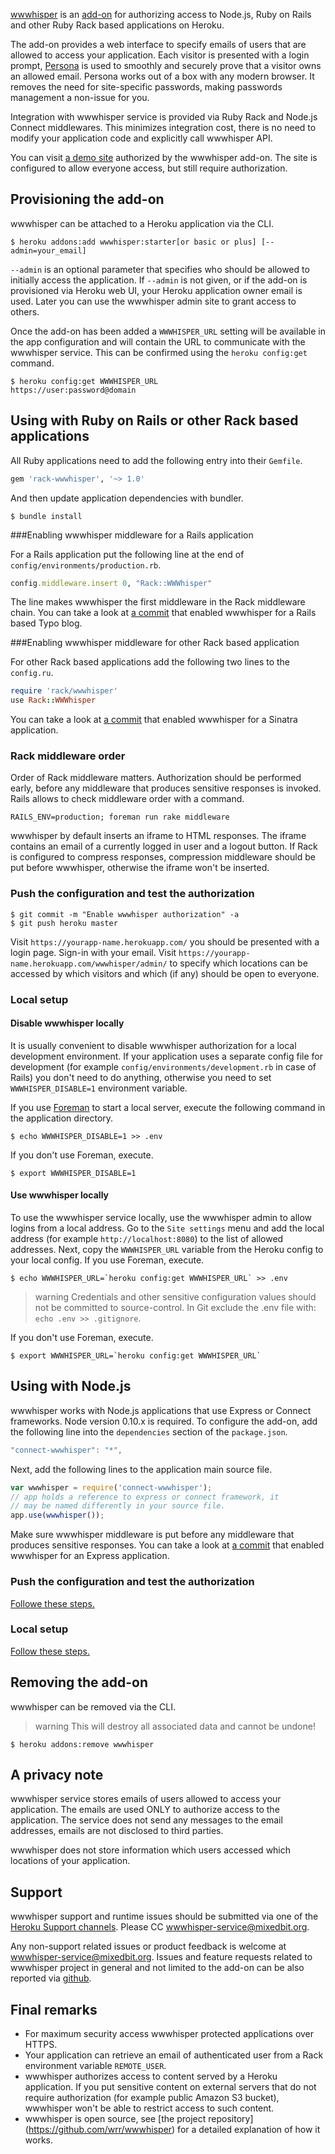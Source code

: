 [wwwhisper](http://addons.heroku.com/wwwhisper) is an
[add-on](http://addons.heroku.com) for authorizing access to Node.js,
Ruby on Rails and other Ruby Rack based applications on Heroku.

The add-on provides a web interface to specify emails of users that
are allowed to access your application. Each visitor is presented with
a login prompt, [Persona](https://persona.org) is used to smoothly
and securely prove that a visitor owns an allowed email. Persona works
out of a box with any modern browser. It removes the need for
site-specific passwords, making passwords management a non-issue for
you.

Integration with wwwhisper service is provided via Ruby Rack and
Node.js Connect middlewares.  This minimizes integration cost, there
is no need to modify your application code and explicitly call
wwwhisper API.

You can visit [a demo site](https://wwwhisper-demo.herokuapp.com/)
authorized by the wwwhisper add-on. The site is configured to allow
everyone access, but still require authorization.

## Provisioning the add-on

wwwhisper can be attached to a Heroku application via the CLI.

```term
$ heroku addons:add wwwhisper:starter[or basic or plus] [--admin=your_email]
```

`--admin` is an optional parameter that specifies who should be
allowed to initially access the application. If `--admin` is not
given, or if the add-on is provisioned via Heroku web UI, your Heroku
application owner email is used. Later you can use the wwwhisper admin
site to grant access to others.

Once the add-on has been added a `WWWHISPER_URL` setting will be
available in the app configuration and will contain the URL to
communicate with the wwwhisper service. This can be confirmed using the
`heroku config:get` command.

```term
$ heroku config:get WWWHISPER_URL
https://user:password@domain
```

## Using with Ruby on Rails or other Rack based applications

All Ruby applications need to add the following entry into their
`Gemfile`.

```ruby
gem 'rack-wwwhisper', '~> 1.0'
```

And then update application dependencies with bundler.

```term
$ bundle install
```

###Enabling wwwhisper middleware for a Rails application

For a Rails application put the following line at the end of
`config/environments/production.rb`.

```ruby
config.middleware.insert 0, "Rack::WWWhisper"
```

The line makes wwwhisper the first middleware in the Rack middleware
chain. You can take a look at [a
commit](https://github.com/wrr/typo/commit/6949e4f65aa5b39e1d36f0fefe21a7a360f83bf4)
that enabled wwwhisper for a Rails based Typo blog.

###Enabling wwwhisper middleware for other Rack based application

For other Rack based applications add the following two lines to the
`config.ru`.

```ruby
require 'rack/wwwhisper'
use Rack::WWWhisper
```

You can take a look at [a
commit](https://github.com/wrr/heroku-sinatra-app/commit/f152a4370d6b1c881f8dd60a91a3f050a8c6389b)
that enabled wwwhisper for a Sinatra application.

### Rack middleware order

Order of Rack middleware matters. Authorization should be performed
early, before any middleware that produces sensitive responses is
invoked. Rails allows to check middleware order with a command.

```term
RAILS_ENV=production; foreman run rake middleware
```

wwwhisper by default inserts an iframe to HTML responses. The iframe
contains an email of a currently logged in user and a logout
button. If Rack is configured to compress responses, compression
middleware should be put before wwwhisper, otherwise the iframe won't
be inserted.

### Push the configuration and test the authorization

```term
$ git commit -m "Enable wwwhisper authorization" -a
$ git push heroku master
```

Visit `https://yourapp-name.herokuapp.com/` you should be presented
with a login page. Sign-in with your email. Visit
`https://yourapp-name.herokuapp.com/wwwhisper/admin/` to specify which
locations can be accessed by which visitors and which (if any) should
be open to everyone.

### Local setup

#### Disable wwwhisper locally

It is usually convenient to disable wwwhisper authorization for a
local development environment. If your application uses a separate
config file for development (for example
`config/environments/development.rb` in case of Rails) you don't need
to do anything, otherwise you need to set `WWWHISPER_DISABLE=1`
environment variable.

If you use [Foreman](config-vars#local-setup) to start a local server,
execute the following command in the application directory.

```term
$ echo WWWHISPER_DISABLE=1 >> .env
```

If you don't use Foreman, execute.

```term
$ export WWWHISPER_DISABLE=1
```

#### Use wwwhisper locally

To use the wwwhisper service locally, use the wwwhisper admin to allow
logins from a local address. Go to the `Site settings` menu and add
the local address (for example `http://localhost:8080`) to the list of
allowed addresses. Next, copy the `WWWHISPER_URL` variable from the
Heroku config to your local config. If you use Foreman, execute.

```term
$ echo WWWHISPER_URL=`heroku config:get WWWHISPER_URL` >> .env
```

> warning
> Credentials and other sensitive configuration values should not be committed to source-control. In Git exclude the .env file with: `echo .env >> .gitignore`.

If you don't use Foreman, execute.

```term
$ export WWWHISPER_URL=`heroku config:get WWWHISPER_URL`
```

## Using with Node.js

wwwhisper works with Node.js applications that use Express or Connect
frameworks. Node version 0.10.x is required. To configure the add-on,
add the following line into the `dependencies` section of the
`package.json`.

```javascript
"connect-wwwhisper": "*",
```

Next, add the following lines to the application main source file.

```javascript
var wwwhisper = require('connect-wwwhisper');
// app holds a reference to express or connect framework, it
// may be named differently in your source file.
app.use(wwwhisper());
```

Make sure wwwhisper middleware is put before any middleware that
produces sensitive responses. You can take a look at [a
commit](https://github.com/wrr/heroku-node-app/commit/46aefa3f5770fc91226162aa496bb088d7eccdb5)
that enabled wwwhisper for an Express application.

### Push the configuration and test the authorization
[Followe these steps.](#push-the-configuration-and-test-the-authorization)

### Local setup
[Follow these steps.](#local-setup)

## Removing the add-on

wwwhisper can be removed via the CLI.

> warning
> This will destroy all associated data and cannot be undone!

```term
$ heroku addons:remove wwwhisper
```

## A privacy note

wwwhisper service stores emails of users allowed to access your
application. The emails are used ONLY to authorize access to the
application. The service does not send any messages to the email
addresses, emails are not disclosed to third parties.

wwwhisper does not store information which users accessed which
locations of your application.

## Support

wwwhisper support and runtime issues should be submitted via one of
the [Heroku Support channels](support-channels). Please CC
wwwhisper-service@mixedbit.org.

Any non-support related issues or product feedback is welcome at
wwwhisper-service@mixedbit.org. Issues and feature requests related to
wwwhisper project in general and not limited to the add-on can be also
reported via [github](https://github.com/wrr/wwwhisper).

## Final remarks

* For maximum security access wwwhisper protected applications over HTTPS.
* Your application can retrieve an email of authenticated user from a
  Rack environment variable `REMOTE_USER`.
* wwwhisper authorizes access to content served by a Heroku
  application. If you put sensitive content on external servers that do
  not require authorization (for example public Amazon S3 bucket), wwwhisper
  won't be able to restrict access to such content.
* wwwhisper is open source, see
  [the project repository] (https://github.com/wrr/wwwhisper)
  for a detailed explanation of how it works.
